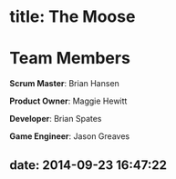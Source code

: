 title: The Moose
================

Team Members
============

**Scrum Master**: Brian Hansen

**Product Owner**: Maggie Hewitt

**Developer**: Brian Spates

**Game Engineer**: Jason Greaves

date: 2014-09-23 16:47:22
---

